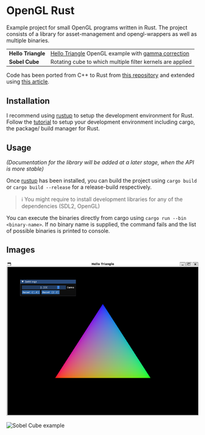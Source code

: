 # OpenGL Rust

Example project for small OpenGL programs written in Rust. The project consists of
a library for asset-management and opengl-wrappers as well as multiple binaries.

|||
|---|---|
|**Hello Triangle**|[Hello Triangle] OpenGL example with [gamma correction]|
|**Sobel Cube**|Rotating cube to which multiple filter kernels are applied|

Code has been ported from C++ to Rust from [this repository][VoxelRendering]
and extended using [this article][OpenGL from scratch].

## Installation

I recommend using [rustup] to setup the development environment for Rust. Follow the
[tutorial][rustup] to setup your development environment including cargo, the package/
build manager for Rust.

## Usage

*(Documentation for the library will be added at a later stage, when the API is more
stable)*

Once [rustup] has been installed, you can build the project using `cargo build` or
`cargo build --release` for a release-build respectively.

> :information_source: You might require to install development libraries for any of the dependencies
> (SDL2, OpenGL)

You can execute the binaries directly from cargo using `cargo run --bin <binary-name>`.
If no binary name is supplied, the command fails and the list of possible binaries is
printed to console.

## Images

![Hello Triangle example](./hello_triangle.png)

![Sobel Cube example](./sobel_cube.png)

[gamma correction]: https://learnopengl.com/Advanced-Lighting/Gamma-Correction
[Hello Triangle]: https://learnopengl.com/Getting-started/Hello-Triangle
[VoxelRendering]: https://github.com/platc2/VoxelRendeirng
[OpenGL from scratch]: http://nercury.github.io/rust/opengl/tutorial/2018/02/08/opengl-in-rust-from-scratch-00-setup.html
[Rustup]: https://rustup.rs/

